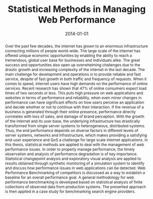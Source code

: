 ---
abstract: Over the past few decades, the internet has grown to an enormous infrastructure
  connecting millions of people world-wide. The large scale of the internet has offered
  unique economic opportunities by enabling the ability to reach a tremendous, global
  user base for businesses and individuals alike. The great success and opportunities
  also open up overwhelming challenges due to the drastic growth and increasing complexity
  of the internet in the last decade. The main challenge for development and operations
  is to provide reliable and fast service, despite of fast growth in both traffic
  and frequency of requests. When it comes to speed, internet users have high demands
  on the performance of online services. Recent research has shown that 47% of online
  consumers expect load times of two seconds or less. This puts high pressure on web
  applications and websites in terms of performance and reliability, when even minor
  changes in performance can have significant effects on how users perceive an application
  and decide whether or not to continue with their interaction. If the revenue of
  a business is generated through their online presence, performance directly correlates
  with loss of sales, and damage of brand perception. With the growth of the internet
  and its user base, the underlying infrastructure has drastically transformed from
  single server systems to heterogeneous, distributed systems. Thus, the end performance
  depends on diverse factors in different levels of server systems, networks and infrastructure,
  which makes providing a satisfying end-user experience and QoS a challenge for large
  scale internet applications. In this thesis, statistical methods are applied to
  deal with the management of web performance issues. In order to properly manage
  performance, the timely observation and analysis of performance degradation is of
  key importance. Statistical changepoint analysis and exploratory visual analysis
  are applied to results obtained through synthetic monitoring of a simulation system
  to identify and discuss how performance issues in web applications can be detected.
  Web Performance Benchmarking of competitors is discussed as a way to establish a
  baseline for an overall performance goal. A general methodology for web performance
  benchmarking is developed based on statistical analysis of finite collections of
  observed data from production systems. The presented approach is then applied in
  a case study for benchmarking search engine providers.
authors:
- Jürgen Cito
date: '2014-01-01'
featured: false
publication_types:
- '7'
publishDate: '2014-01-01'
title: Statistical Methods in Managing Web Performance
url_pdf: ''
---